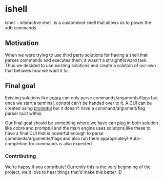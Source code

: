 # ishell
ishell - interactive shell, is a customised shell that allows us to power the xdb commands.

## Motivation
When we were trying to use third party solutions for having a shell that parses commands and executes them, it wasn't a straightforward task. Thus we decided to use existing solutions and create a solution of our own that behaves how we want it to.

## Final goal
Existing solutions like [cobra](https://github.com/spf13/cobra) can only parse commands/arguments/flags but once we start a terminal, control can't be handed over to it. A CUI can be created using [promptui](https://github.com/manifoldco/promptui) but it doesn't have a command/argument/flag parser built within.

Our final goal should be something where we have can plug in both solution like cobra and promptui and the main engine uses solutions like these to have a final CUI that is powerful enough to parse commands/arguments/flags and also run them appropriately! Auto-completion for commands is also expected.

### Contributing

We're happy if you contribute!
Currently this is the very beginning of the project, we'd love to hear things that'd make this better :D
